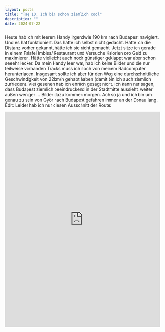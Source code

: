 ```yaml
---
layout: posts
title: "Tag 10. Ich bin schon ziemlich cool"
description: ""
date: 2024-07-22
---
```

Heute hab ich mit leerem Handy irgendwie 190 km nach Budapest navigiert. Und es hat funktioniert. Das hätte ich selbst nicht gedacht. Hätte ich die Distanz vorher gekannt, hätte ich sie nicht gemacht. Jetzt sitze ich gerade in einem Falafel Imbiss/ Restaurant und Versuche Kalorien pro Geld zu maximieren. Hätte vielleicht auch noch günstiger geklappt war aber schon seeehr lecker. Da mein Handy leer war, hab ich keine Bilder und die nur teilweise vorhanden Tracks muss ich noch von meinem Radcomputer herunterladen. Insgesamt sollte ich aber für den Weg eine durchschnittliche Geschwindigkeit von 22km/h gehabt haben (damit bin ich auch ziemlich zufrieden).
Viel gesehen hab ich ehrlich gesagt nicht. Ich kann nur sagen, dass Budapest ziemlich beeindruckend in der Stadtmitte aussieht, weiter außen weniger … Bilder dazu kommen morgen.
Ach so ja und ich bin um genau zu sein von Györ nach Budapest gefahren immer an der Donau lang.
Edit: Leider hab ich nur diesen Ausschnitt der Route: 
<iframe src="https://www.komoot.com/de-de/tour/1730066195/embed?share_token=aII7veeIFFLhvg91YlufnFh6iRW7UGY9Lcd3RJyUS8Ms1TJzHZ&profile=1" width="100%" height="700" frameborder="0" scrolling="no"></iframe>
